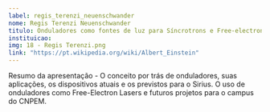 ```yaml
---
label: regis_terenzi_neuenschwander
nome: Regis Terenzi Neuenschwander
titulo: Onduladores como fontes de luz para Síncrotrons e Free-electron Lasers
instituicao:
img: 18 - Regis Terenzi.png
link: "https://pt.wikipedia.org/wiki/Albert_Einstein"
---
```


Resumo da apresentação - O conceito por trás de onduladores, suas aplicações, os dispositivos atuais e os previstos para o Sirius. O uso de onduladores como Free-Electron 
Lasers e futuros projetos para o campus do CNPEM.
